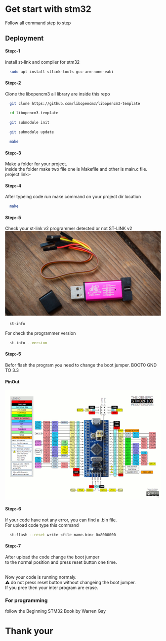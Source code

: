 
# Get start with stm32

Follow all command step to step



## Deployment

#### Step:-1
install st-link and compiler for stm32

```bash
  sudo apt install stlink-tools gcc-arm-none-eabi
```

#### Step:-2
Clone the libopencm3 all library are inside this repo

```bash
  git clone https://github.com/libopencm3/libopencm3-template
```
```bash
  cd libopencm3-template
```
```bash
  git submodule init
```
```bash
  git submodule update
```
```bash
  make
```
#### Step:-3
Make a folder for your project.  <br> inside the folder make two file one is Makefile and other is main.c file.
</br> project link:-

#### Step:-4
After typeing code run make command on your project dir location

```bash
  make
```

#### Step:-5
Check your st-link v2 programmer detected or not
ST-LINK v2
![App Screenshot](https://github.com/rm10078/Get_start_with_stm32_blue_pill_no_ide/blob/main/img/st-link.jpg?raw=true)

```bash
  st-info
```
For check the programmer version
```bash
  st-info --version
```

#### Step:-5
Befor flash the program you need to change the boot jumper. BOOT0 GND TO 3.3
#### PinOut
![App Screenshot](https://github.com/rm10078/Get_start_with_stm32_blue_pill_no_ide/blob/main/img/STM32F103C8T6-Blue-Pill-Pin-Layout.gif?raw=true)

#### Step:-6
If your code have not any error, you can find a .bin file.
</br> For upload code type this command

```bash
  st-flash --reset write <file name.bin> 0x8000000
```

#### Step:-7
After upload the code change the boot jumper <br> to the normal position and press reset button one time.

<br> Now your code is running normaly.
<br> ⚠ do not press reset button without changeing the boot jumper.
<br> If you pree then your inter program are erase. 

### For programming 
follow the Beginning STM32 Book by Warren Gay

# Thank your

